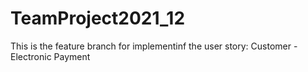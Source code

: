 # TeamProject2021_12

This is the feature branch for implementinf the user story: Customer - Electronic Payment

